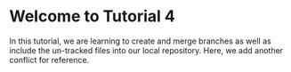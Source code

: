 # Welcome to Tutorial 4
In this tutorial, we are learning to create and merge branches as well as include the un-tracked files into our local repository. 
Here, we add another conflict for reference.
